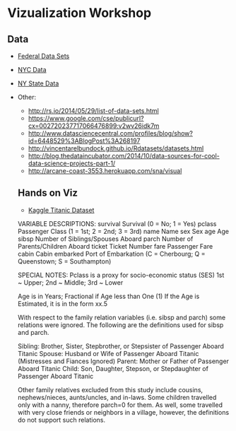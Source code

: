 Vizualization Workshop
=======================


Data
----
* [Federal Data Sets](http://www.data.gov/)
* [NYC Data](https://data.cityofnewyork.us/)
* [NY State Data](https://data.ny.gov/)
* Other:
	* http://rs.io/2014/05/29/list-of-data-sets.html
	* https://www.google.com/cse/publicurl?cx=002720237717066476899:v2wv26idk7m
	* http://www.datasciencecentral.com/profiles/blog/show?id=6448529%3ABlogPost%3A268197
	* http://vincentarelbundock.github.io/Rdatasets/datasets.html
	* http://blog.thedataincubator.com/2014/10/data-sources-for-cool-data-science-projects-part-1/
	* http://arcane-coast-3553.herokuapp.com/sna/visual

	Hands on Viz
	------------
	* [Kaggle Titanic Dataset](https://www.kaggle.com/c/titanic/data)


	VARIABLE DESCRIPTIONS:
	survival        Survival
					(0 = No; 1 = Yes)
	pclass          Passenger Class
					(1 = 1st; 2 = 2nd; 3 = 3rd)
	name            Name
	sex             Sex
	age             Age
	sibsp           Number of Siblings/Spouses Aboard
	parch           Number of Parents/Children Aboard
	ticket          Ticket Number
	fare            Passenger Fare
	cabin           Cabin
	embarked        Port of Embarkation
					(C = Cherbourg; Q = Queenstown; S = Southampton)

	SPECIAL NOTES:
	Pclass is a proxy for socio-economic status (SES)
	 1st ~ Upper; 2nd ~ Middle; 3rd ~ Lower

	Age is in Years; Fractional if Age less than One (1)
	 If the Age is Estimated, it is in the form xx.5

	With respect to the family relation variables (i.e. sibsp and parch)
	some relations were ignored.  The following are the definitions used
	for sibsp and parch.

	Sibling:  Brother, Sister, Stepbrother, or Stepsister of Passenger Aboard Titanic
	Spouse:   Husband or Wife of Passenger Aboard Titanic (Mistresses and Fiances Ignored)
	Parent:   Mother or Father of Passenger Aboard Titanic
	Child:    Son, Daughter, Stepson, or Stepdaughter of Passenger Aboard Titanic

	Other family relatives excluded from this study include cousins,
	nephews/nieces, aunts/uncles, and in-laws.  Some children travelled
	only with a nanny, therefore parch=0 for them.  As well, some
	travelled with very close friends or neighbors in a village, however,
	the definitions do not support such relations.